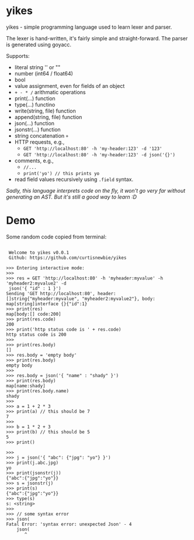# yikes

yikes - simple programming language used to learn lexer and parser.

The lexer is hand-written, it's fairly simple and straight-forward. The parser is generated using goyacc.

Supports:
- literal string '' or ""
- number (int64 / float64)
- bool
- value assignment, even for fields of an object
- `+ - * /` arithmatic operations
- print(...) function
- type(...) functino
- write(string, file) function
- append(string, file) function
- json(...) function
- jsonstr(...) function
- string concatenation `+`
- HTTP requests, e.g.,
    - `GET 'http://localhost:80' -h 'my-header:123' -d '123'`
    - `GET 'http://localhost:80' -h 'my-header:123' -d json('{}')`
- comments, e.g.,
    - `//...`
    - `print('yo') // this prints yo`
- read field values recursively using `.field` syntax.

*Sadly, this language interprets code on the fly, it won't go very far without generating an AST. But it's still a good way to learn :D*

# Demo

Some random code copied from terminal:

```

 Welcome to yikes v0.0.1
 Github: https://github.com/curtisnewbie/yikes

>>> Entering interactive mode:
>>>
>>> res = GET 'http://localhost:80' -h 'myheader:myvalue' -h 'myheader2:myvalue2' -d
 json('{ "id" : 1 }')
Sending 'GET http://localhost:80', header: []string{"myheader:myvalue", "myheader2:myvalue2"}, body: map[string]interface {}{"id":1}
>>> print(res)
map[body:[] code:200]
>>> print(res.code)
200
>>> print('http status code is ' + res.code)
http status code is 200
>>>
>>> print(res.body)
[]
>>> res.body = 'empty body'
>>> print(res.body)
empty body
>>>
>>> res.body = json('{ "name" : "shady" }')
>>> print(res.body)
map[name:shady]
>>> print(res.body.name)
shady
>>>
>>> a = 1 + 2 * 3
>>> print(a) // this should be 7
7
>>>
>>> b = 1 * 2 + 3
>>> print(b) // this should be 5
5
>>> print()

>>>
>>> j = json('{ "abc": {"jpg": "yo"} }')
>>> print(j.abc.jpg)
yo
>>> print(jsonstr(j))
{"abc":{"jpg":"yo"}}
>>> s = jsonstr(j)
>>> print(s)
{"abc":{"jpg":"yo"}}
>>> type(s)
s: <string>
>>>
>>> // some syntax error
>>> json(
Fatal Error: 'syntax error: unexpected Json' - 4
    json(
       ^
```